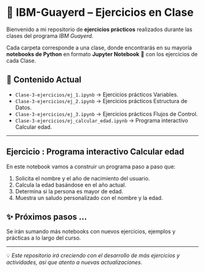 # 📘 IBM-Guayerd – Ejercicios en Clase  

Bienvenido a mi repositorio de **ejercicios prácticos** realizados durante las clases del programa *IBM Guayerd*.  

Cada carpeta corresponde a una clase, donde encontrarás en su mayoría **notebooks de Python** en formato **Jupyter Notebook** 📓 con los ejercicios de cada Clase.  

## 📂 Contenido Actual  
- `Clase-3-ejercicios/ej_1.ipynb` → Ejercicios prácticos Variables.
- `Clase-3-ejercicios/ej_2.ipynb` → Ejercicios prácticos Estructura de Datos.
- `Clase-3-ejercicios/ej_3.ipynb` → Ejercicios prácticos Flujos de Control.
- `Clase-3-ejercicios/ej_calcular_edad.ipynb` → Programa interactivo Calcular edad.

---


## Ejercicio : Programa interactivo Calcular edad

En este notebook vamos a construir un programa paso a paso que:  
1. Solicita el nombre y el año de nacimiento del usuario.  
2. Calcula la edad basándose en el año actual.  
3. Determina si la persona es mayor de edad.  
4. Muestra un saludo personalizado con el nombre y la edad.


## ✨ Próximos pasos ... 
Se irán sumando más notebooks con nuevos ejercicios, ejemplos y prácticas a lo largo del curso.  

---

💡 *Este repositorio irá creciendo con el desarrollo de más ejercicios y actividades, así que atento a nuevas actualizaciones.*  
